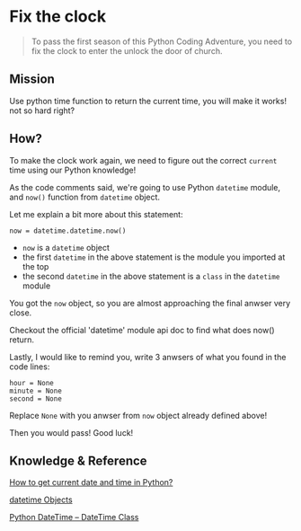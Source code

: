# Fix the clock

> To pass the first season of this Python Coding Adventure, you need to fix the clock to enter the unlock the door of church.

## Mission

Use python time function to return the current time, you will make it works! not so hard right?

## How?

To make the clock work again, we need to figure out the correct `current` time using our Python knowledge!

As the code comments said, we're going to use Python `datetime` module, and `now()` function from `datetime` object.

Let me explain a bit more about this statement:

```
now = datetime.datetime.now()
```

- `now` is a `datetime` object
- the first `datetime` in the above statement is the module you imported at the top
- the second `datetime` in the above statement is a `class` in the `datetime` module

You got the `now` object, so you are almost approaching the final anwser very close.

Checkout the official 'datetime' module api doc to find what does now() return.

Lastly, I would like to remind you, write 3 anwsers of what you found in the code lines:

```
hour = None
minute = None
second = None
```

Replace `None` with you anwser from `now` object already defined above!

Then you would pass! Good luck!


## Knowledge & Reference


[How to get current date and time in Python?](https://www.programiz.com/python-programming/datetime/current-datetime)

[datetime Objects](https://docs.python.org/3/library/datetime.html#datetime-objects)

[Python DateTime – DateTime Class](https://www.geeksforgeeks.org/python-datetime-datetime-class/)
